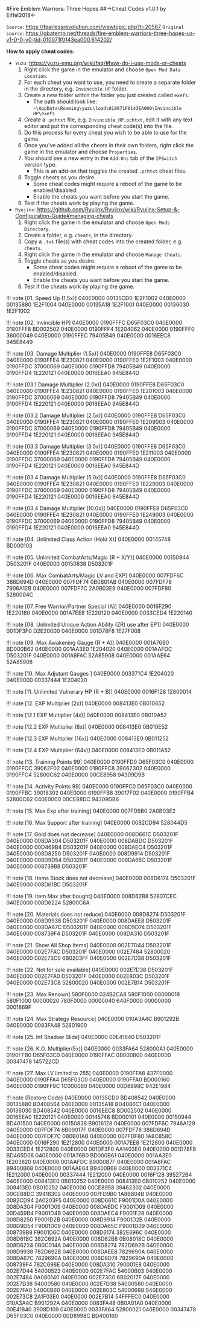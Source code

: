 #Fire Emblem Warriors: Three Hopes
##->Cheat Codes v1.0.1 by Eiffel2018<-

`Source`: https://fearlessrevolution.com/viewtopic.php?t=20587
`Original source`: https://gbatemp.net/threads/fire-emblem-warriors-three-hopes-us-v1-0-0-v0-tid-010071f0143ea000.614202/

**How to apply cheat codes:**
- `Yuzu`: https://yuzu-emu.org/wiki/faq/#how-do-i-use-mods-or-cheats
	1. Right click the game in the emulator and choose `Open Mod Data Location`.
	2. For each cheat you want to use, you need to create a separate folder in the directory, e.g. `Invincible HP` folder.
	3. Create a new folder within the folder you just created called `exefs`.
		- The path should look like: `~\AppData\Roaming\yuzu\load\010071F0143EA000\Invincible HP\exefs`
	4. Create a `.pchtxt` file, e.g. `Invincible_HP.pchtxt`, edit it with any text editor and put the corresponding cheat code(s) into the file.
	5. Do this process for every cheat you wish to be able to use for the game.
	6. Once you've added all the cheats in their own folders, right click the game in the emulator and choose `Properties`.
	7. You should see a new entry in the `Add-Ons` tab of the `IPSwitch` version type.
		- This is an add-on that toggles the created `.pchtxt` cheat files.
	8. Toggle cheats as you desire.
		- Some cheat codes might require a reboot of the game to be enabled/disabled.
		- Enable the cheats you want before you start the game.
	9. Test if the cheats work by playing the game.
- `Ryujinx`: https://github.com/Ryujinx/Ryujinx/wiki/Ryujinx-Setup-&-Configuration-Guide#managing-cheats
	1. Right click the game in the emulator and choose `Open Mods Directory`.
	2. Create a folder, e.g. `cheats`, in the directory.
	3. Copy a `.txt` file(s) with cheat codes into the created folder, e.g. `cheats`.
	4. Right click the game in the emulator and choose `Manage Cheats`.
	5. Toggle cheats as you desire.
		- Some cheat codes might require a reboot of the game to be enabled/disabled.
		- Enable the cheats you want before you start the game.
	6. Test if the cheats work by playing the game.
	
!!! note [01. Speed Up (1.5x)]
	040E0000 00135CD0 1E2F1002
	040E0000 00135880 1E2F1004
	040E0000 00135A18 1E2F1001
	040E0000 00136030 1E2F1002
	
!!! note [02. Invincible HP]
	040E0000 0190FFFC D65F03C0
	040E0000 0190FFF8 BD002502
	040E0000 0190FFF4 1E204062
	040E0000 0190FFF0 36000049
	040E0000 0190FFEC 79405B49
	040E0000 0016EEC8 945E8449
	
!!! note [03. Damage Multiplier (1.5x)]
	040E0000 0190FFE8 D65F03C0
	040E0000 0190FFE4 1E230821
	040E0000 0190FFE0 1E2F1003
	040E0000 0190FFDC 37000069
	040E0000 0190FFD8 79405B49
	040E0000 0190FFD4 1E220121
	040E0000 0016EEA0 945E844D
	
!!! note [03.1 Damage Multiplier (2.0x)]
	040E0000 0190FFE8 D65F03C0
	040E0000 0190FFE4 1E230821
	040E0000 0190FFE0 1E201003
	040E0000 0190FFDC 37000069
	040E0000 0190FFD8 79405B49
	040E0000 0190FFD4 1E220121
	040E0000 0016EEA0 945E844D
	
!!! note [03.2 Damage Multiplier (2.5x)]
	040E0000 0190FFE8 D65F03C0
	040E0000 0190FFE4 1E230821
	040E0000 0190FFE0 1E209003
	040E0000 0190FFDC 37000069
	040E0000 0190FFD8 79405B49
	040E0000 0190FFD4 1E220121
	040E0000 0016EEA0 945E844D
	
!!! note [03.3 Damage Multiplier (3.0x)]
	040E0000 0190FFE8 D65F03C0
	040E0000 0190FFE4 1E230821
	040E0000 0190FFE0 1E211003
	040E0000 0190FFDC 37000069
	040E0000 0190FFD8 79405B49
	040E0000 0190FFD4 1E220121
	040E0000 0016EEA0 945E844D
	
!!! note [03.4 Damage Multiplier (5.0x)]
	040E0000 0190FFE8 D65F03C0
	040E0000 0190FFE4 1E230821
	040E0000 0190FFE0 1E229003
	040E0000 0190FFDC 37000069
	040E0000 0190FFD8 79405B49
	040E0000 0190FFD4 1E220121
	040E0000 0016EEA0 945E844D
	
!!! note [03.4 Damage Multiplier (10.0x)]
	040E0000 0190FFE8 D65F03C0
	040E0000 0190FFE4 1E230821
	040E0000 0190FFE0 1E249003
	040E0000 0190FFDC 37000069
	040E0000 0190FFD8 79405B49
	040E0000 0190FFD4 1E220121
	040E0000 0016EEA0 945E844D
	
!!! note [04. Unlimited Class Action (Hold X)]
	040E0000 00145748 BD000103
	
!!! note [05. Unlimited CombatArts/Magic (R + X/Y)]
	040E0000 00150944 D503201F
	040E0000 00150838 D503201F
	
!!! note [06. Max CombatArts/Magic LV and EXP]
	040E0000 007FDF6C 386D694D
	040E0000 007FDF74 0B0B01AB
	040E0000 007FDF78 7906A12B
	040E0000 007FDF7C 2A0B03E9
	040E0000 007FDF80 5280004C
	
!!! note [07. Free Warrior/Partner Special (A)]
	040E0000 0016F290 1E220180
	040E0000 001A7EE8 1E220120
	040E0000 0033CED4 1E220140
	
!!! note [08. Unlimited Unique Action Ability (ZR) use after EP1]
	040E0000 001DF3F0 D2E20000
	040E0000 001D78F8 1E27F008
	
!!! note [09. Max Awakening Gauge (R + A)]
	040E0000 001A76B0 BD000B62
	040E0000 001AA3E0 1E204020
	040E0000 001AAFDC D503201F
	040E0000 001A8FAC 52A85908
	040E0000 001AAE64 52A85908
	
!!! note [10. Max Adjutant Gauges ]
	040E0000 003371C4 1E204020
	040E0000 00337444 1E204020
	
!!! note [11. Unlimited Vulnerary HP (R + B)]
	040E0000 0016F128 12800014
	
!!! note [12. EXP Multiplier (2x)]
	040E0000 008413E0 0B010652
	
!!! note [12.1 EXP Multiplier (4x)]
	040E0000 008413E0 0B010A52
	
!!! note [12.2 EXP Multiplier (8x)]
	040E0000 008413E0 0B010E52
	
!!! note [12.3 EXP Multiplier (16x)]
	040E0000 008413E0 0B011252
	
!!! note [12.4 EXP Multiplier (64x)]
	040E0000 008413E0 0B011A52
	
!!! note [13. Training Points 99]
	040E0000 0190FFD0 D65F03C0
	040E0000 0190FFCC 39062F02
	040E0000 0190FFC8 39062302
	040E0000 0190FFC4 52800C62
	040E0000 00CE8958 94309D9B
	
!!! note [14. Activity Points 99]
	040E0000 0190FFC0 D65F03C0
	040E0000 0190FFBC 39018302
	040E0000 0190FFB8 39017F02
	040E0000 0190FFB4 52800C62
	040E0000 00CE88DC 94309DB6
	
!!! note [15. Max Exp after training]
	040E0000 007FD9B0 2A0B03E2
	
!!! note [16. Max Support after training]
	040E0000 0082CD94 528044D5
	
!!! note [17. Gold does not decrease]
	040E0000 008D661C D503201F
	040E0000 008DA304 D503201F
	040E0000 008DABDC D503201F
	040E0000 00D469B4 D503201F
	040E0000 008DAEC4 D503201F
	040E0000 008D8250 D503201F
	040E0000 008D9914 D503201F
	040E0000 008D9D54 D503201F
	040E0000 008DA65C D503201F
	040E0000 008739B8 D503201F
	
!!! note [18. Items Stock does not decrease]
	040E0000 008D6174 D503201F
	040E0000 008D61BC D503201F
	
!!! note [19. Item Max after bought]
	040E0000 008D62B8 52807CEC
	040E0000 008D6224 52800C6A
	
!!! note [20. Materials does not reduce]
	040E0000 008D8274 D503201F
	040E0000 008D9938 D503201F
	040E0000 008DAEE8 D503201F
	040E0000 008DA67C D503201F
	040E0000 008D9D74 D503201F
	040E0000 008739F4 D503201F
	040E0000 008DA310 D503201F
	
!!! note [21. Show All Shop Items]
	040E0000 002E7D44 D503201F
	040E0000 002E7FAC D503201F
	040E0000 002E7484 52800020
	040E0000 002E73C0 6B0203FF
	040E0000 002E7D38 D503201F
	
!!! note [22. Not for sale available]
	040E0000 002E7D38 D503201F
	040E0000 002E7FA0 D503201F
	040E0000 002E803C D503201F
	040E0000 002E73C8 52800020
	040E0000 002E7B14 D503201F
	
!!! note [23. Max Renown]
	580F0000 024B2CA8
	580F1000 00000018
	580F1000 00000020
	780F0000 00000040
	640F0000 00000000 0001869F
	
!!! note [24. Max Strategy Resource]
	040E0000 010A3A4C B901292B
	040E0000 0083FA48 52801900
	
!!! note [25. Inf Shadow Slide]
	040E0000 00E41840 D503201F
	
!!! note [26. K.O. Multiplier(5x)]
	040E0000 0033FA64 528000A1
	040E0000 0190FFB0 D65F03C0
	040E0000 0190FFAC 0B000800
	040E0000 00347478 145722CD
	
!!! note [27. Max LV limited to 255]
	040E0000 0190FFA8 437F0000
	040E0000 0190FFA4 D65F03C0
	040E0000 0190FFA0 BD000160
	040E0000 0190FF9C 1C000060
	040E0000 00D8998C 942E1984

!!! note {Restore Code}
	040E0000 00135CD0 BD408542
	040E0000 00135880 BD408564
	040E0000 00135A18 BD4086C1
	040E0000 00136030 BD408542
	040E0000 0016EEC8 BD002502
	040E0000 0016EEA0 1E220121
	040E0000 00145748 BD000101
	040E0000 00150944 BD401500
	040E0000 00150838 B9016128
	040E0000 007FDF6C 7946A129
	040E0000 007FDF74 6B09017F
	040E0000 007FDF78 386D694D
	040E0000 007FDF7C 0B0B01AB
	040E0000 007FDF80 1A8C858C
	040E0000 0016F290 1E212800
	040E0000 001A7EE8 1E212800
	040E0000 0033CED4 1E212800
	040E0000 001DF3F0 AA1403E0
	040E0000 001D78F8 BD465D08
	040E0000 001A76B0 BD000B61
	040E0000 001AA3E0 1E203820
	040E0000 001AAFDC B9000B7F
	040E0000 001A8FAC B9400B68
	040E0000 001AAE64 B9400B68
	040E0000 003371C4 1E212000
	040E0000 00337444 1E212000
	040E0000 0016F128 395272B4
	040E0000 008413E0 0B010252
	040E0000 008413E0 0B010252
	040E0000 008413E0 0B010252
	040E0000 00CE8958 39462302
	040E0000 00CE88DC 39418302
	040E0000 007FD9B0 1A8B804B
	040E0000 0082CD94 2A0203F5
	040E0000 008D661C F9001D0A
	040E0000 008DA304 F9001D09
	040E0000 008DABDC F9001D09
	040E0000 00D469B4 F9001D4B
	040E0000 008DAEC4 F9001F28
	040E0000 008D8250 F9001D2B
	040E0000 008D9914 F9001D2B
	040E0000 008D9D54 F9001D09
	040E0000 008DA65C F9001D09
	040E0000 008739B8 F9001D6C
	040E0000 008D6174 382E696C
	040E0000 008D61BC 382C692A
	040E0000 008D62B8 0B08018C
	040E0000 008D6224 0B0C014A
	040E0000 008D8274 782D692B
	040E0000 008D9938 782D692B
	040E0000 008DAEE8 7829690A
	040E0000 008DA67C 7829690A
	040E0000 008D9D74 7829690A
	040E0000 008739F4 782C696E
	040E0000 008DA310 790001E8
	040E0000 002E7D44 54000523
	040E0000 002E7FAC 54000B03
	040E0000 002E7484 0A080140
	040E0000 002E73C0 6B02017F
	040E0000 002E7D38 54000580
	040E0000 002E7D38 54000580
	040E0000 002E7FA0 54000B60
	040E0000 002E803C 54000688
	040E0000 002E73C8 2A1F03E0
	040E0000 002E7B14 54FFFEC0
	040E0000 010A3A4C B901292A
	040E0000 0083FA48 0B0A01A0
	040E0000 00E41840 3908D109
	040E0000 0033FA64 52800021
	040E0000 00347478 D65F03C0
	040E0000 00D8998C BD400160